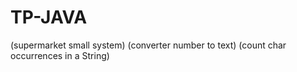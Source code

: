 # TP-JAVA
(supermarket small system) (converter number to text) (count char occurrences in a String)

